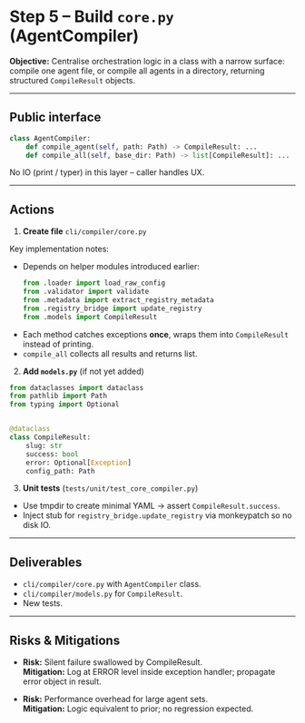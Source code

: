 # Step 5 – Build `core.py` (AgentCompiler)

**Objective:** Centralise orchestration logic in a class with a narrow
surface: compile one agent file, or compile all agents in a directory,
returning structured `CompileResult` objects.

---

## Public interface

```python
class AgentCompiler:
    def compile_agent(self, path: Path) -> CompileResult: ...
    def compile_all(self, base_dir: Path) -> list[CompileResult]: ...
```

No IO (print / typer) in this layer – caller handles UX.

---

## Actions

1. **Create file** `cli/compiler/core.py`

Key implementation notes:

* Depends on helper modules introduced earlier:
  ```python
  from .loader import load_raw_config
  from .validator import validate
  from .metadata import extract_registry_metadata
  from .registry_bridge import update_registry
  from .models import CompileResult
  ```
* Each method catches exceptions **once**, wraps them into `CompileResult`
  instead of printing.
* `compile_all` collects all results and returns list.

2. **Add `models.py`** (if not yet added)

```python
from dataclasses import dataclass
from pathlib import Path
from typing import Optional


@dataclass
class CompileResult:
    slug: str
    success: bool
    error: Optional[Exception]
    config_path: Path
```

3. **Unit tests** (`tests/unit/test_core_compiler.py`)

* Use tmpdir to create minimal YAML → assert `CompileResult.success`.
* Inject stub for `registry_bridge.update_registry` via monkeypatch so no disk IO.

---

## Deliverables

* `cli/compiler/core.py` with `AgentCompiler` class.
* `cli/compiler/models.py` for `CompileResult`.
* New tests.

---

## Risks & Mitigations

* **Risk:** Silent failure swallowed by CompileResult.  
  **Mitigation:** Log at ERROR level inside exception handler; propagate error
  object in result.

* **Risk:** Performance overhead for large agent sets.  
  **Mitigation:** Logic equivalent to prior; no regression expected.
